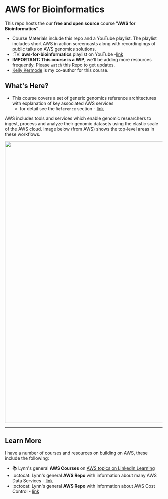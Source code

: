# AWS for Bioinformatics

This repo hosts the our **free and open source** course **"AWS for Bioinformatics"**.  
- Course Materials include this repo and a YouTube playlist. The playlist includes short AWS in action screencasts along with recordingings of public talks on AWS genomics solutions.
- :TV: **aws-for-bioinformatics** playlist on YouTube -[link](https://www.youtube.com/playlist?list=PL4Q4HssKcxYt48KtjpILjwTT-6s-zziDj)
- **IMPORTANT: This course is a WIP**, we'll be adding more resources frequently.  Please `watch` this Repo to get updates.
- [Kelly Kermode](https://github.com/kellykermode) is my co-author for this course. 

## What's Here?

- This course covers a set of generic genomics reference architectures with explanation of key associated AWS services 
  - for detail see the `Reference` section - [link](https://github.com/lynnlangit/aws-for-bioinformatics/tree/main/7_REF_Info)

AWS includes tools and services which enable genomic researchers to ingest, process and analyze their genomic datasets using the elastic scale of the AWS cloud. Image below (from AWS) shows the top-level areas in these workflows.

<img src="https://github.com/lynnlangit/aws-for-bioinformatics/blob/main/7_REF_Info/images/aws-genomics.png" width=900>

---


## Learn More
I have a number of courses and resources on building on AWS, these include the following:  
- 📚 Lynn's general **AWS Courses** on [AWS topics on LinkedIn Learning](https://www.linkedin.com/learning/instructors/lynn-langit)
- :octocat: Lynn's general **AWS Repo** with information about many AWS Data Services - [link](https://github.com/lynnlangit/Hello-AWS-Data-Services)
- :octocat: Lynn's general **AWS Repo** with information about AWS Cost Control - [link](https://github.com/lynnlangit/aws-cost-control)



